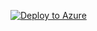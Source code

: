 [![Deploy to Azure](http://azuredeploy.net/deploybutton.png)](https://portal.azure.com/#create/Microsoft.Template/uri/https%3A%2F%2Fraw.githubusercontent.com%2Ferich-wang%2Fiot-hub-e2e-diagnostic%2Ferich%2Fazuredeploy.json)

